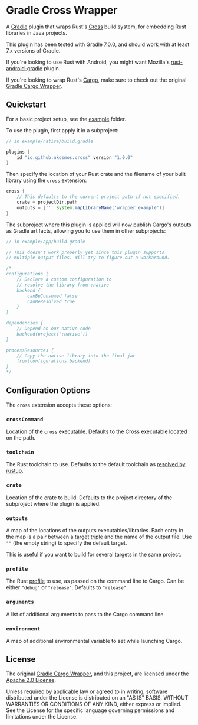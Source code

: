 # Gradle Cross Wrapper

A [Gradle](https://www.gradle.org) plugin that wraps Rust's
[Cross](https://github.com/rust-embedded/cross) build system,
for embedding Rust libraries in Java projects.

This plugin has been tested with Gradle 7.0.0, and should
work with at least 7.x versions of Gradle.

If you're looking to use Rust with Android, you might want Mozilla's
[rust-android-gradle](https://github.com/mozilla/rust-android-gradle)
plugin.

If you're looking to wrap Rust's [Cargo](https://doc.rust-lang.org/cargo/),
make sure to check out the original [Gradle Cargo Wrapper](https://github.com/Arc-blroth/gradle-cargo-wrapper).

## Quickstart

For a basic project setup, see the [example](example) folder.

To use the plugin, first apply it in a subproject:
```groovy
// in example/native/build.gradle

plugins {
    id "io.github.nkosmos.cross" version "1.0.0"
}
```

Then specify the location of your Rust crate and the filename
of your built library using the `cross` extension:

```groovy
cross {
    // This defaults to the current project path if not specified.
    crate = projectDir.path
    outputs = ['': System.mapLibraryName('wrapper_example')]
}
```

The subproject where this plugin is applied will now publish
Cargo's outputs as Gradle artifacts, allowing you to use them in
other subprojects:

```groovy
// in example/app/build.gradle

// This doesn't work properly yet since this plugin supports
// multiple output files. Will try to figure out a workaround.

/*
configurations {
    // Declare a custom configuration to
    // resolve the library from :native
    backend {
        canBeConsumed false
        canBeResolved true
    }
}

dependencies {
    // Depend on our native code
    backend(project(':native'))
}

processResources {
    // Copy the native library into the final jar
    from(configurations.backend)
}
*/
```

## Configuration Options

The `cross` extension accepts these options:

### `crossCommand`

Location of the `cross` executable. Defaults to the Cross
executable located on the path.

### `toolchain`

The Rust toolchain to use. Defaults to the default toolchain as
[resolved by rustup](https://rust-lang.github.io/rustup/overrides.html).

### `crate`

Location of the crate to build. Defaults to
the project directory of the subproject where the plugin is applied.

### `outputs`

A map of the locations of the outputs executables/libraries.
Each entry in the map is a pair between a
[target triple](https://doc.rust-lang.org/nightly/rustc/platform-support.html)
and the name of the output file. Use `""` (the empty string)
to specify the default target.

This is useful if you want to build for several targets in
the same project.

### `profile`

The Rust [profile](https://doc.rust-lang.org/cargo/reference/profiles.html)
to use, as passed on the command line to Cargo. Can be either
`"debug"` or `"release"`. Defaults to `"release"`.

### `arguments`

A list of additional arguments to pass to the Cargo command line.

### `environment`

A map of additional environmental variable to set while launching
Cargo.

## License

The original [Gradle Cargo Wrapper](https://github.com/Arc-blroth/gradle-cargo-wrapper), 
and this project, are licensed under the [Apache 2.0 License](LICENSE).

Unless required by applicable law or agreed to in writing, software
distributed under the License is distributed on an "AS IS" BASIS,
WITHOUT WARRANTIES OR CONDITIONS OF ANY KIND, either express or implied.
See the License for the specific language governing permissions and
limitations under the License.

